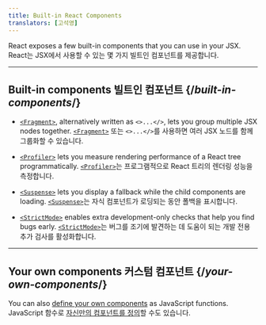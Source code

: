 ```yaml
---
title: Built-in React Components
translators: [고석영]
---
```


<Intro>

React exposes a few built-in components that you can use in your JSX.
<Trans>React는 JSX에서 사용할 수 있는 몇 가지 빌트인 컴포넌트를 제공합니다.</Trans>

</Intro>

---

## Built-in components <Trans>빌트인 컴포넌트</Trans> {/*built-in-components*/}

* [`<Fragment>`](/reference/react/Fragment), alternatively written as `<>...</>`, lets you group multiple JSX nodes together.
<Trans>[`<Fragment>`](/reference/react/Fragment) 또는 `<>...</>`를 사용하면 여러 JSX 노드를 함께 그룹화할 수 있습니다.</Trans>

* [`<Profiler>`](/reference/react/Profiler) lets you measure rendering performance of a React tree programmatically.
<Trans>[`<Profiler>`](/reference/react/Profiler)는 프로그램적으로 React 트리의 렌더링 성능을 측정합니다.</Trans>

* [`<Suspense>`](/reference/react/Suspense) lets you display a fallback while the child components are loading.
<Trans>[`<Suspense>`](/reference/react/Suspense)는 자식 컴포넌트가 로딩되는 동안 폴백을 표시합니다.</Trans>

* [`<StrictMode>`](/reference/react/StrictMode) enables extra development-only checks that help you find bugs early.
<Trans>[`<StrictMode>`](/reference/react/StrictMode)는 버그를 조기에 발견하는 데 도움이 되는 개발 전용 추가 검사를 활성화합니다.</Trans>

---

## Your own components <Trans>커스텀 컴포넌트</Trans> {/*your-own-components*/}

You can also [define your own components](/learn/your-first-component) as JavaScript functions.
<Trans>JavaScript 함수로 [자신만의 컴포넌트를 정의](/learn/your-first-component)할 수도 있습니다.</Trans>
